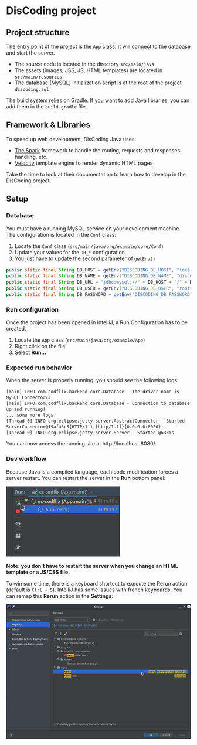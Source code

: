 # DisCoding project

## Project structure
The entry point of the project is the `App` class. It will connect to the database and start the server.

* The source code is located in the directory `src/main/java`
* The assets (images, JSS, JS, HTML templates) are located in `src/main/resources`
* The database (MySQL) initialization script is at the root of the project `discoding.sql`

The build system relies on Gradle. If you want to add Java libraries, you can add them in the `build.gradle` file.

## Framework & Libraries
To speed up web development, DisCoding Java uses:
* [The Spark](http://sparkjava.com/) framework to handle the routing, requests and responses handling, etc.
* [Velocity]( http://velocity.apache.org/engine/2.2/user-guide.html ) template engine to render dynamic HTML pages

Take the time to look at their documentation to learn how to develop in the DisCoding project.

## Setup
### Database
You must have a running MySQL service on your development machine. The configuration is located in the `Conf` class:
1. Locate the `Conf` class (`src/main/java/org/example/core/Conf`)
1. Update your values for the `DB_*` configuration
1. You just have to update the second parameter of `getEnv()`
```java
public static final String DB_HOST = getEnv("DISCODING_DB_HOST", "localhost:3306");
public static final String DB_NAME = getEnv("DISCODING_DB_NAME", "discoding");
public static final String DB_URL = "jdbc:mysql://" + DB_HOST + "/" + DB_NAME + "?serverTimezone=Europe/Paris";
public static final String DB_USER = getEnv("DISCODING_DB_USER", "root");
public static final String DB_PASSWORD = getEnv("DISCODING_DB_PASSWORD", "root"); // just update "root" for example
```   

### Run configuration
Once the project has been opened in IntelliJ, a Run Configuration has to be created.
1. Locate the `App` class (`src/main/java/org/example/App`)
1. Right click on the file
1. Select **Run...**

### Expected run behavior
When the server is properly running, you should see the following logs:
```
[main] INFO com.codflix.backend.core.Database - The driver name is MySQL Connector/J
[main] INFO com.codflix.backend.core.Database - Connection to database up and running!
... some more logs
[Thread-0] INFO org.eclipse.jetty.server.AbstractConnector - Started ServerConnector@19afa3c5{HTTP/1.1,[http/1.1]}{0.0.0.0:8080}
[Thread-0] INFO org.eclipse.jetty.server.Server - Started @633ms
```

You can now access the running site at http://localhost:8080/.

### Dev workflow
Because Java is a compiled language, each code modification forces a server restart. You can restart the server in the **Run** bottom panel:

![](screenshots/app_restart.png)

**Note: you don't have to restart the server when you change an HTML template or a JS/CSS file.**

To win some time, there is a keyboard shortcut to execute the Rerun action (default is `Ctrl + 5`). IntelliJ has some issues with french keyboards. You can remap this **Rerun** action in the **Settings**:

![](screenshots/rerun_keyboard_shortcut.png)
